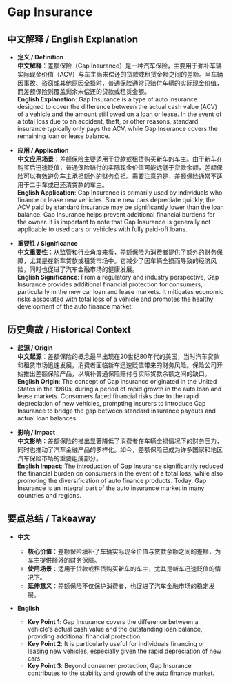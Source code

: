 # Gap Insurance

## 中文解释 / English Explanation

* **定义 / Definition**  
  **中文解释**：差额保险（Gap Insurance）是一种汽车保险，主要用于弥补车辆实际现金价值（ACV）与车主尚未偿还的贷款或租赁金额之间的差额。当车辆因事故、盗窃或其他原因全损时，普通保险通常只赔付车辆的实际现金价值，而差额保险则覆盖剩余未偿还的贷款或租赁金额。  
  **English Explanation**: Gap Insurance is a type of auto insurance designed to cover the difference between the actual cash value (ACV) of a vehicle and the amount still owed on a loan or lease. In the event of a total loss due to an accident, theft, or other reasons, standard insurance typically only pays the ACV, while Gap Insurance covers the remaining loan or lease balance.

* **应用 / Application**  
  **中文应用场景**：差额保险主要适用于贷款或租赁购买新车的车主。由于新车在购买后迅速贬值，普通保险赔付的实际现金价值可能远低于贷款余额，差额保险可以有效避免车主承担额外的财务负担。需要注意的是，差额保险通常不适用于二手车或已还清贷款的车主。  
  **English Application**: Gap Insurance is primarily used by individuals who finance or lease new vehicles. Since new cars depreciate quickly, the ACV paid by standard insurance may be significantly lower than the loan balance. Gap Insurance helps prevent additional financial burdens for the owner. It is important to note that Gap Insurance is generally not applicable to used cars or vehicles with fully paid-off loans.

* **重要性 / Significance**  
  **中文重要性**：从监管和行业角度来看，差额保险为消费者提供了额外的财务保障，尤其是在新车贷款或租赁市场中。它减少了因车辆全损而导致的经济风险，同时也促进了汽车金融市场的健康发展。  
  **English Significance**: From a regulatory and industry perspective, Gap Insurance provides additional financial protection for consumers, particularly in the new car loan and lease markets. It mitigates economic risks associated with total loss of a vehicle and promotes the healthy development of the auto finance market.

## 历史典故 / Historical Context

* **起源 / Origin**  
  **中文起源**：差额保险的概念最早出现在20世纪80年代的美国，当时汽车贷款和租赁市场迅速发展，消费者面临新车迅速贬值带来的财务风险。保险公司开始推出差额保险产品，以填补普通保险赔付与实际贷款余额之间的缺口。  
  **English Origin**: The concept of Gap Insurance originated in the United States in the 1980s, during a period of rapid growth in the auto loan and lease markets. Consumers faced financial risks due to the rapid depreciation of new vehicles, prompting insurers to introduce Gap Insurance to bridge the gap between standard insurance payouts and actual loan balances.

* **影响 / Impact**  
  **中文影响**：差额保险的推出显著降低了消费者在车辆全损情况下的财务压力，同时也推动了汽车金融产品的多样化。如今，差额保险已成为许多国家和地区汽车保险市场的重要组成部分。  
  **English Impact**: The introduction of Gap Insurance significantly reduced the financial burden on consumers in the event of a total loss, while also promoting the diversification of auto finance products. Today, Gap Insurance is an integral part of the auto insurance market in many countries and regions.

## 要点总结 / Takeaway

* **中文**  
  - **核心价值**：差额保险填补了车辆实际现金价值与贷款余额之间的差额，为车主提供额外的财务保障。  
  - **使用场景**：适用于贷款或租赁购买新车的车主，尤其是新车迅速贬值的情况下。  
  - **延伸意义**：差额保险不仅保护消费者，也促进了汽车金融市场的稳定发展。

* **English**  
  - **Key Point 1**: Gap Insurance covers the difference between a vehicle's actual cash value and the outstanding loan balance, providing additional financial protection.  
  - **Key Point 2**: It is particularly useful for individuals financing or leasing new vehicles, especially given the rapid depreciation of new cars.  
  - **Key Point 3**: Beyond consumer protection, Gap Insurance contributes to the stability and growth of the auto finance market.
